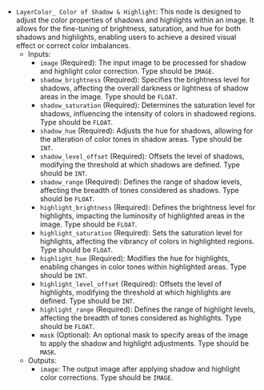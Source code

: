 - `LayerColor_ Color of Shadow & Highlight`: This node is designed to adjust the color properties of shadows and highlights within an image. It allows for the fine-tuning of brightness, saturation, and hue for both shadows and highlights, enabling users to achieve a desired visual effect or correct color imbalances.
    - Inputs:
        - `image` (Required): The input image to be processed for shadow and highlight color correction. Type should be `IMAGE`.
        - `shadow_brightness` (Required): Specifies the brightness level for shadows, affecting the overall darkness or lightness of shadow areas in the image. Type should be `FLOAT`.
        - `shadow_saturation` (Required): Determines the saturation level for shadows, influencing the intensity of colors in shadowed regions. Type should be `FLOAT`.
        - `shadow_hue` (Required): Adjusts the hue for shadows, allowing for the alteration of color tones in shadow areas. Type should be `INT`.
        - `shadow_level_offset` (Required): Offsets the level of shadows, modifying the threshold at which shadows are defined. Type should be `INT`.
        - `shadow_range` (Required): Defines the range of shadow levels, affecting the breadth of tones considered as shadows. Type should be `FLOAT`.
        - `highlight_brightness` (Required): Defines the brightness level for highlights, impacting the luminosity of highlighted areas in the image. Type should be `FLOAT`.
        - `highlight_saturation` (Required): Sets the saturation level for highlights, affecting the vibrancy of colors in highlighted regions. Type should be `FLOAT`.
        - `highlight_hue` (Required): Modifies the hue for highlights, enabling changes in color tones within highlighted areas. Type should be `INT`.
        - `highlight_level_offset` (Required): Offsets the level of highlights, modifying the threshold at which highlights are defined. Type should be `INT`.
        - `highlight_range` (Required): Defines the range of highlight levels, affecting the breadth of tones considered as highlights. Type should be `FLOAT`.
        - `mask` (Optional): An optional mask to specify areas of the image to apply the shadow and highlight adjustments. Type should be `MASK`.
    - Outputs:
        - `image`: The output image after applying shadow and highlight color corrections. Type should be `IMAGE`.
